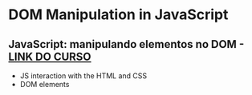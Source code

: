 # DOM Manipulation in JavaScript

## JavaScript: manipulando elementos no DOM - [LINK DO CURSO](https://cursos.alura.com.br/course/javascript-manipulando-elementos-dom)

- JS interaction with the HTML and CSS
- DOM elements
